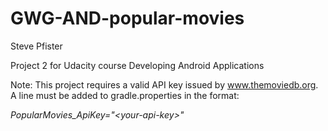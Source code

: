 # GWG-AND-popular-movies

Steve Pfister

Project 2 for Udacity course Developing Android Applications

Note: This project requires a valid API key issued by www.themoviedb.org. A line must be added to gradle.properties in the format:

_PopularMovies_ApiKey="\<your-api-key\>"_
